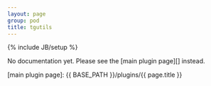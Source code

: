 ```yaml
---
layout: page
group: pod
title: tgutils
---
```

{% include JB/setup %}

No documentation yet. Please see the [main plugin page][] instead.

[main plugin page]: {{ BASE_PATH }}/plugins/{{ page.title }}
